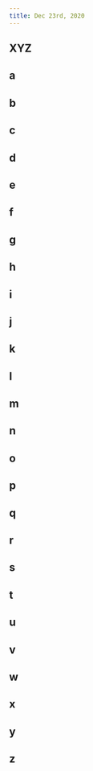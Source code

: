 ```yaml
---
title: Dec 23rd, 2020
---
```


## XYZ
## a
## b
## c
## d
## e
## f
## g
## h
## i
## j
## k
## l
## m
## n
## o
## p
## q
## r
## s
## t
## u
## v
## w
## x
## y
## z
##
